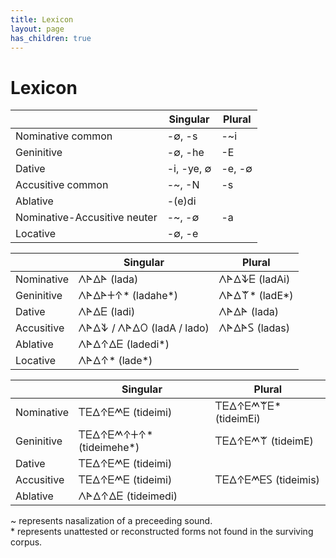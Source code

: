 ```yaml
---
title: Lexicon
layout: page
has_children: true
---
```


# Lexicon

|            |    Singular   |    Plural     |
|------------|---------------|---------------|
| Nominative common|-∅, -s|-~i|
| Geninitive | -∅, -he | -E |
| Dative  | -i, -ye, ∅ | -e, -∅ |
| Accusitive common| -~, -N | -s |
| Ablative | -(e)di | |
| Nominative-Accusitive neuter |-~, -∅ |-a|
|Locative|-∅, -e||

|            |    Singular   |    Plural     |
|------------|---------------|---------------|
| Nominative | 𐊍𐊀𐊅𐊀 (lada) | 𐊍𐊀𐊅𐊙𐊆 (ladAi) |
| Geninitive | 𐊍𐊀𐊅𐊀𐊛𐊁* (ladahe*) | 𐊍𐊀𐊅𐊚* (ladE*) |
| Dative  | 𐊍𐊀𐊅𐊆 (ladi) | 𐊍𐊀𐊅𐊀 (lada)  |
| Accusitive | 𐊍𐊀𐊅𐊙 / 𐊍𐊀𐊅𐊒 (ladA / lado) | 𐊍𐊀𐊅𐊀𐊖 (ladas) |
| Ablative | 𐊍𐊀𐊅𐊁𐊅𐊆 (ladedi*) | |
|Locative| 𐊍𐊀𐊅𐊁* (lade*)||

|            |    Singular   |    Plural     |
|------------|---------------|---------------|
| Nominative | 𐊗𐊆𐊅𐊁𐊆𐊎𐊆 (tideimi) | 𐊗𐊆𐊅𐊁𐊆𐊎𐊚𐊆* (tideimEi) |
| Geninitive | 𐊗𐊆𐊅𐊁𐊆𐊎𐊁𐊛𐊁* (tideimehe*) | 𐊗𐊆𐊅𐊁𐊆𐊎𐊚 (tideimE) |
| Dative  | 𐊗𐊆𐊅𐊁𐊆𐊎𐊆 (tideimi) |   |
| Accusitive | 𐊗𐊆𐊅𐊁𐊆𐊎𐊆 (tideimi) | 𐊗𐊆𐊅𐊁𐊆𐊎𐊆𐊖 (tideimis) |
| Ablative | 𐊍𐊀𐊅𐊁𐊅𐊆 (tideimedi) | |

~ represents nasalization of a preceeding sound.  
\* represents unattested or reconstructed forms not found in the surviving corpus. 
